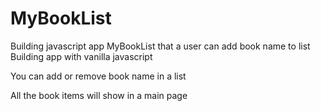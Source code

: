 # MyBookList
Building javascript app MyBookList that a user can add book name to list
Building app with vanilla javascript

You can add or remove book name in a list 

All the book items will show in a main page
